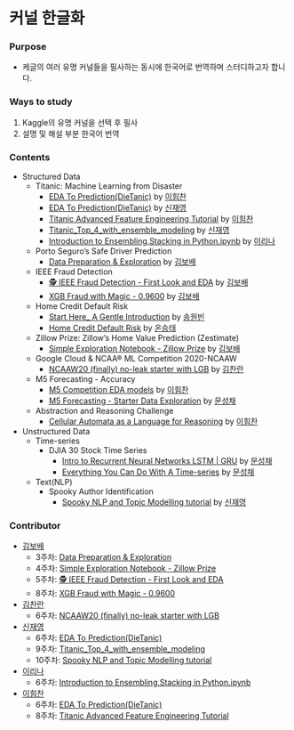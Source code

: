 # 커널 한글화

### Purpose

- 케글의 여러 유명 커널들을 필사하는 동시에 한국어로 번역하며 스터디하고자 합니다.

### Ways to study

1. Kaggle의 유명 커널을 선택 후 필사
2. 설명 및 해설 부분 한국어 번역

### Contents
- Structured Data
  - Titanic: Machine Learning from Disaster
    - [EDA To Prediction(DieTanic)](https://github.com/Just-Kaggle/labs/blob/master/4_KOR_Kernel/%5BKOR%5D_EDA%20To%20Prediction(DieTanic).ipynb) by [이힘찬](https://github.com/ssilb4)
    - [EDA To Prediction(DieTanic)](https://github.com/Just-Kaggle/labs/blob/master/4_KOR_Kernel/EDA%20To%20Prediction(DieTanic).ipynb) by [신재영](https://github.com/jyshin0926)
    - [Titanic Advanced Feature Engineering Tutorial](https://github.com/Just-Kaggle/labs/blob/master/4_KOR_Kernel/%5BKOR%5D_Titanic_Advanced_Feature_Engineering_Tutorial.ipynb) by [이힘찬](https://github.com/ssilb4)
    - [Titanic_Top_4_with_ensemble_modeling](https://github.com/Just-Kaggle/labs/blob/master/4_KOR_Kernel/%5BKOR%5D%20Titanic_Top_4_with_ensemble_modeling.ipynb) by [신재영](https://github.com/jyshin0926)
    - [Introduction to Ensembling,Stacking in Python.ipynb](https://github.com/Just-Kaggle/labs/blob/master/4_KOR_Kernel/%5BKOR%5D%20Introduction%20to%20Ensembling%2CStacking%20in%20Python.ipynb) by [이리나](https://github.com/sandartchip)
  - Porto Seguro’s Safe Driver Prediction
    - [Data Preparation & Exploration]([KOR]_Data_Preparation_&_Exploration.ipynb) by [김보배](https://github.com/KimDoubleB)
  - IEEE Fraud Detection
    - [🕵️ IEEE Fraud Detection - First Look and EDA](https://github.com/Just-Kaggle/labs/blob/master/4_KOR_Kernel/%5BKOR%5D%F0%9F%95%B5%EF%B8%8F%20IEEE%20Fraud%20Detection%20-%20First%20Look%20and%20EDA.ipynb) by [김보배](https://github.com/KimDoubleB) 
    - [XGB Fraud with Magic - 0.9600](https://github.com/Just-Kaggle/labs/blob/master/4_KOR_Kernel/%5BKOR%5D%20XGB%20Fraud%20with%20Magic%20-%200.9600.ipynb) by [김보배](https://github.com/KimDoubleB)
  - Home Credit Default Risk
    - [Start Here_ A Gentle Introduction](https://github.com/Just-Kaggle/labs/blob/master/4_KOR_Kernel/%5BKOR%5DStart%20Here_%20A%20Gentle%20Introduction.ipynb) by [송원빈](https://github.com/oneofSong)
    - [Home Credit Default Risk](home_credit_default_risk.ipynb) by [온승태](https://github.com/smylere)
  - Zillow Prize: Zillow’s Home Value Prediction (Zestimate)
    - [Simple Exploration Notebook - Zillow Prize]([KOR]_Simple_Exploration_Notebook_ZillowPrize.ipynb) by [김보배](https://github.com/KimDoubleB)
  - Google Cloud & NCAA® ML Competition 2020-NCAAW
    - [NCAAW20 (finally) no-leak starter with LGB](https://www.kaggle.com/seriousran/ncaaw20-finally-no-leak-starter-with-lgb) by [김찬란](https://github.com/seriousran)
  - M5 Forecasting - Accuracy
    - [M5 Competition EDA models]([KOR]_m5-competition-eda-models.ipynb) by [이힘찬](https://github.com/ssilb4)
    - [M5 Forecasting - Starter Data Exploration](kor_m5-forecasting-starter-data-exploration.ipynb) by [문성채](https://github.com/powersht22)
  - Abstraction and Reasoning Challenge
    - [Cellular Automata as a Language for Reasoning]([KOR]_cellular-automata-as-a-language-for-reasoning.ipynb) by [이힘찬](https://github.com/ssilb4)
- Unstructured Data
  - Time-series
    - DJIA 30 Stock Time Series
      - [Intro to Recurrent Neural Networks LSTM | GRU](kor_intro-to-recurrent-neural-networks-lstm-gru.ipynb) by [문성채](https://github.com/powersht22)
      - [Everything You Can Do With A Time-series](kor_everything-you-can-do-with-a-time-series.ipynb) by [문성채](https://github.com/powersht22)
  - Text(NLP)
    - Spooky Author Identification
      - [Spooky NLP and Topic Modelling tutorial](https://github.com/Just-Kaggle/labs/blob/master/4_KOR_Kernel/%5BKOR%5D%20Spooky%20NLP%20and%20Topic%20Modelling%20tutorial.ipynb) by [신재영](https://github.com/jyshin0926)

### Contributor

- [김보배](https://github.com/KimDoubleB)
  - 3주차: [Data Preparation & Exploration]([KOR]_Data_Preparation_&_Exploration.ipynb)
  - 4주차: [Simple Exploration Notebook - Zillow Prize]([KOR]_Simple_Exploration_Notebook_ZillowPrize.ipynb)
  - 5주차: [🕵️ IEEE Fraud Detection - First Look and EDA](https://github.com/Just-Kaggle/labs/blob/master/4_KOR_Kernel/%5BKOR%5D%F0%9F%95%B5%EF%B8%8F%20IEEE%20Fraud%20Detection%20-%20First%20Look%20and%20EDA.ipynb)
  - 8주차: [XGB Fraud with Magic - 0.9600](https://github.com/Just-Kaggle/labs/blob/master/4_KOR_Kernel/%5BKOR%5D%20XGB%20Fraud%20with%20Magic%20-%200.9600.ipynb)
- [김찬란](https://github.com/seriousran)
  - 6주차: [NCAAW20 (finally) no-leak starter with LGB](https://www.kaggle.com/seriousran/ncaaw20-finally-no-leak-starter-with-lgb)
- [신재영](https://github.com/jyshin0926)
  - 6주차: [EDA To Prediction(DieTanic)](https://github.com/Just-Kaggle/labs/blob/master/4_KOR_Kernel/EDA%20To%20Prediction(DieTanic).ipynb)
  - 9주차: [Titanic_Top_4_with_ensemble_modeling](https://github.com/Just-Kaggle/labs/blob/master/4_KOR_Kernel/%5BKOR%5D%20Titanic_Top_4_with_ensemble_modeling.ipynb)
  - 10주차: [Spooky NLP and Topic Modelling tutorial](https://github.com/Just-Kaggle/labs/blob/master/4_KOR_Kernel/%5BKOR%5D%20Spooky%20NLP%20and%20Topic%20Modelling%20tutorial.ipynb)
- [이리나](https://github.com/sandartchip)
  - 6주차: [Introduction to Ensembling,Stacking in Python.ipynb](https://github.com/Just-Kaggle/labs/blob/master/4_KOR_Kernel/%5BKOR%5D%20Introduction%20to%20Ensembling%2CStacking%20in%20Python.ipynb)
- [이힘찬](https://github.com/ssilb4)
  - 6주차: [EDA To Prediction(DieTanic)](https://github.com/Just-Kaggle/labs/blob/master/4_KOR_Kernel/%5BKOR%5D_EDA%20To%20Prediction(DieTanic).ipynb)
  - 8주차: [Titanic Advanced Feature Engineering Tutorial](https://github.com/Just-Kaggle/labs/blob/master/4_KOR_Kernel/%5BKOR%5D_Titanic_Advanced_Feature_Engineering_Tutorial.ipynb)
